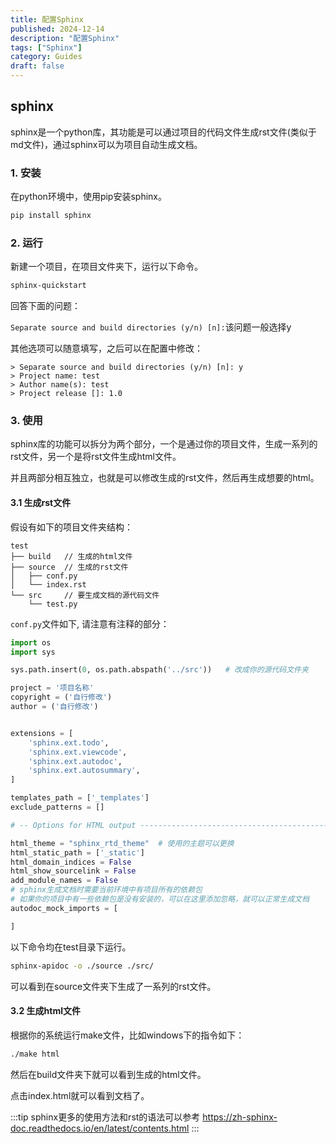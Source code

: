 ```yaml
---
title: 配置Sphinx
published: 2024-12-14
description: "配置Sphinx"
tags: ["Sphinx"]
category: Guides
draft: false
---
```


## sphinx

sphinx是一个python库，其功能是可以通过项目的代码文件生成rst文件(类似于md文件)，通过sphinx可以为项目自动生成文档。

### 1. 安装

在python环境中，使用pip安装sphinx。

```bash
pip install sphinx
```

### 2. 运行
新建一个项目，在项目文件夹下，运行以下命令。

```bash
sphinx-quickstart
```
回答下面的问题：

`Separate source and build directories (y/n) [n]:`该问题一般选择y

其他选项可以随意填写，之后可以在配置中修改：
```
> Separate source and build directories (y/n) [n]: y
> Project name: test
> Author name(s): test
> Project release []: 1.0
```
### 3. 使用
sphinx库的功能可以拆分为两个部分，一个是通过你的项目文件，生成一系列的rst文件，另一个是将rst文件生成html文件。

并且两部分相互独立，也就是可以修改生成的rst文件，然后再生成想要的html。

#### 3.1 生成rst文件
假设有如下的项目文件夹结构：

```
test
├── build   // 生成的html文件
├── source  // 生成的rst文件
│   ├── conf.py
│   └── index.rst
└── src     // 要生成文档的源代码文件
    └── test.py
```

`conf.py`文件如下, 请注意有注释的部分：
```python
import os
import sys

sys.path.insert(0, os.path.abspath('../src'))   # 改成你的源代码文件夹

project = '项目名称'
copyright = ('自行修改')
author = ('自行修改')


extensions = [
    'sphinx.ext.todo',
    'sphinx.ext.viewcode',
    'sphinx.ext.autodoc',
    'sphinx.ext.autosummary',
]

templates_path = ['_templates']
exclude_patterns = []

# -- Options for HTML output -------------------------------------------------

html_theme = "sphinx_rtd_theme"  # 使用的主题可以更换
html_static_path = ['_static']
html_domain_indices = False
html_show_sourcelink = False
add_module_names = False
# sphinx生成文档时需要当前环境中有项目所有的依赖包
# 如果你的项目中有一些依赖包是没有安装的，可以在这里添加忽略，就可以正常生成文档
autodoc_mock_imports = [

]

```

以下命令均在test目录下运行。

```bash
sphinx-apidoc -o ./source ./src/
```
可以看到在source文件夹下生成了一系列的rst文件。

#### 3.2 生成html文件
根据你的系统运行make文件，比如windows下的指令如下：
```bash
./make html
```
然后在build文件夹下就可以看到生成的html文件。

点击index.html就可以看到文档了。

:::tip
sphinx更多的使用方法和rst的语法可以参考 https://zh-sphinx-doc.readthedocs.io/en/latest/contents.html
:::